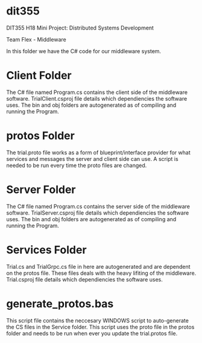 # dit355

DIT355 H18 Mini Project: Distributed Systems Development

Team Flex - Middleware

In this folder we have the C# code for our middleware system.


# Client Folder
The C# file named Program.cs contains the client side of the middleware software.
TrialClient.csproj file details which dependiencies the software uses.
The bin and obj folders are autogenerated as of compiling and running the Program.

# protos Folder
The trial.proto file works as a form of blueprint/interface provider for what services and messages the server and client side can use. A script is needed to be run every time the proto files are changed.

# Server Folder
The C# file named Program.cs contains the server side of the middleware software.
TrialServer.csproj file details which dependiencies the software uses.
The bin and obj folders are autogenerated as of compiling and running the Program.

# Services Folder
Trial.cs and TrialGrpc.cs file in here are autogenerated and are dependent on the protos file.
These files deals with the heavy lifiting of the middleware.
Trial.csproj file details which dependiencies the software uses.

# generate_protos.bas
This script file contains the neccesary WINDOWS script to auto-generate the CS files in the Service folder. This script uses the proto file in the protos folder and needs to be run when ever you update the trial.protos file.
